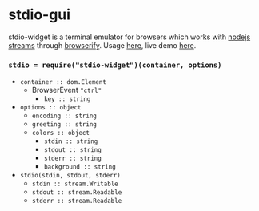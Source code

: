 # stdio-gui

stdio-widget is a terminal emulator for browsers which works with [nodejs streams](https://nodejs.org/api/stream.html) through [browserify](http://browserify.org).
Usage [here](demo/), live demo [here](https://cdn.rawgit.com/lachrist/stdio-widget/271d5603/demo/index.html).

### `stdio = require("stdio-widget")(container, options)`
  * `container :: dom.Element`
    * BrowserEvent `"ctrl"`
      * `key :: string`
  * `options :: object`
    * `encoding :: string`
    * `greeting :: string`
    * `colors :: object`
      * `stdin :: string`
      * `stdout :: string`
      * `stderr :: string`
      * `background :: string`
  * `stdio(stdin, stdout, stderr)`
    * `stdin :: stream.Writable`
    * `stdout :: stream.Readable`
    * `stderr :: stream.Readable`
